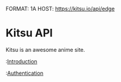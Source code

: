 FORMAT: 1A
HOST: https://kitsu.io/api/edge

# Kitsu API

Kitsu is an awesome anime site.

:[Introduction](introduction.md)

:[Authentication](blueprint/authentication.md)